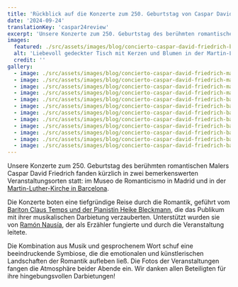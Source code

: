 ```yaml
---
title: 'Rückblick auf die Konzerte zum 250. Geburtstag von Caspar David Friedrich in Madrid und Barcelona'
date: '2024-09-24'
translationKey: 'caspar24review'
excerpt: 'Unsere Konzerte zum 250. Geburtstag des berühmten romantischen Malers Caspar David Friedrich fanden im Museo de Romanticismo in Madrid und in der Martin-Luther-Kirche in Barcelona statt.'
images:
  featured: ./src/assets/images/blog/concierto-caspar-david-friedrich-barcelona-2024-08.jpg
  alt: 'Liebevoll gedeckter Tisch mit Kerzen und Blumen in der Martin-Luther-Kirche Barcelona.'
  credit: ''
gallery:
  - image: ./src/assets/images/blog/concierto-caspar-david-friedrich-madrid-2024-01.jpg
  - image: ./src/assets/images/blog/concierto-caspar-david-friedrich-madrid-2024-02.jpg
  - image: ./src/assets/images/blog/concierto-caspar-david-friedrich-madrid-2024-03.jpg
  - image: ./src/assets/images/blog/concierto-caspar-david-friedrich-madrid-2024-04.jpg
  - image: ./src/assets/images/blog/concierto-caspar-david-friedrich-barcelona-2024-01.jpg
  - image: ./src/assets/images/blog/concierto-caspar-david-friedrich-barcelona-2024-02.jpg
  - image: ./src/assets/images/blog/concierto-caspar-david-friedrich-barcelona-2024-03.jpg
  - image: ./src/assets/images/blog/concierto-caspar-david-friedrich-barcelona-2024-04.jpg
  - image: ./src/assets/images/blog/concierto-caspar-david-friedrich-barcelona-2024-05.jpg
  - image: ./src/assets/images/blog/concierto-caspar-david-friedrich-barcelona-2024-06.jpg
  - image: ./src/assets/images/blog/concierto-caspar-david-friedrich-barcelona-2024-07.jpg
  - image: ./src/assets/images/blog/concierto-caspar-david-friedrich-barcelona-2024-08.jpg
---
```


Unsere Konzerte zum 250. Geburtstag des berühmten romantischen Malers Caspar David Friedrich fanden kürzlich in zwei bemerkenswerten Veranstaltungsorten statt: im Museo de Romanticismo in Madrid und in der [Martin-Luther-Kirche in Barcelona](/de/orte/deutschsprachige-evangelische-gemeinde-barcelona/).

Die Konzerte boten eine tiefgründige Reise durch die Romantik, geführt vom [Bariton Claus Temps und der Pianistin Heike Bleckmann](/de/kuenstler/duo-bleckmann-temps/), die das Publikum mit ihrer musikalischen Darbietung verzauberten. Unterstützt wurden sie von [Ramón Nausía](/de/kuenstler/ramon-nausia/), der als Erzähler fungierte und durch die Veranstaltung leitete.

Die Kombination aus Musik und gesprochenem Wort schuf eine beeindruckende Symbiose, die die emotionalen und künstlerischen Landschaften der Romantik aufleben ließ. Die Fotos der Veranstaltungen fangen die Atmosphäre beider Abende ein. Wir danken allen Beteiligten für ihre hingebungsvollen Darbietungen!
